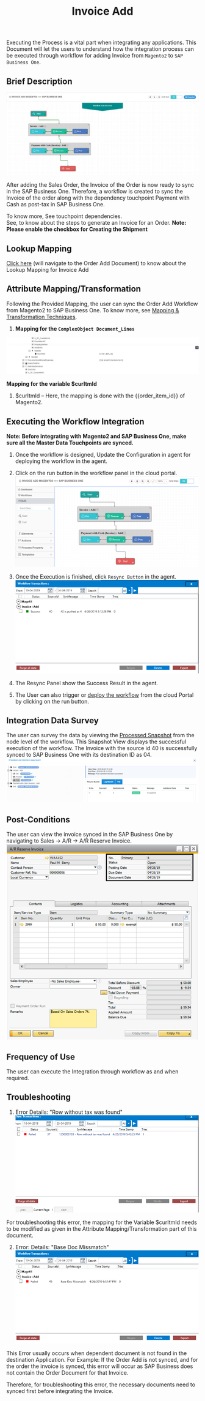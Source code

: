 ﻿---
title: "Invoice Add"
toc: true
tag: developers
category: "Integration"
menus: 
    sapbmagentointegration:
        icon: fa fa-wpexplorer            
        title: "Invoice Add"
        identifier: sapbmage2integration
---

Executing the Process is a vital part when integrating any applications. This Document will let the users to understand how the integration process can be executed through workflow for 
adding Invoice from `Magento2` to `SAP Business One`.

## Brief Description

![workflow-invoiceadd](/staticfiles/integration/media/workflow-invoiceadd.png)

After adding the Sales Order, the Invoice of the Order is now ready to sync in the SAP Business One. Therefore, a workflow is created to sync the Invoice of the order along with the dependency touchpoint Payment with Cash as post-tax in SAP Business One.

To know more, See touchpoint dependencies.  
See, to know about the steps to generate an Invoice for an Order.
**Note: Please enable the checkbox for Creating the Shipment**


## Lookup Mapping

[Click here]() (will navigate to the Order Add Document) to know about the Lookup Mapping for Invoice Add

## Attribute Mapping/Transformation

Following the Provided Mapping, the user can sync the Order Add Workflow from Magento2 to SAP Business One. 
To know more, see  [Mapping & Transformation Techniques](/transformation/overview-usecase/).

1.	**Mapping for the `ComplexObject Document_Lines`**

![invoiceadd_1](/staticfiles/integration/media/invoiceadd_1.png)

**Mapping for the variable $curItmId**
1.	$curItmId – Here, the mapping is done with the {{order_item_id}} of Magento2.

## Executing the Workflow Integration

**Note: Before integrating with Magento2 and SAP Business One, make sure all the Master Data Touchpoints are synced.**

1.	Once the workflow is designed, Update the Configuration in agent for deploying the workflow in the agent.
2.	Click on the run button in the workflow panel in the cloud portal.
![invoiceadd_2](/staticfiles/integration/media/invoiceadd_2.png)
3.	Once the Execution is finished, click `Resync Button` in the agent.   
![invoiceadd_3](/staticfiles/integration/media/invoiceadd_3.png)
4.  The Resync Panel show the Success Result in the agent. 

5.  The User can also trigger or [deploy the workflow](/workflow/deploying-and-executing/) from the cloud Portal by clicking on the run button.

## Integration Data Survey
The user can survey the data by viewing the [Processed Snapshot](/workflow/list-of-snapshot/) from the node level of the workflow.
This Snapshot View displays the successful execution of the workflow. 
The Invoice with the source id 40 is successfully synced to SAP Business One with its destination ID as 04.
![invoiceadd_4](/staticfiles/integration/media/invoiceadd_4.png)


## Post-Conditions

The user can view the invoice synced in the SAP Business One by navigating to Sales -> A/R -> A/R Reserve Invoice.
![invoiceadd_5](/staticfiles/integration/media/invoiceadd_5.png)
## Frequency of Use
The user can execute the Integration through workflow as and when required. 

## Troubleshooting

1.	Error Details: "Row without tax was found"
![invoiceadd_6](/staticfiles/integration/media/invoiceadd_6.png)

For troubleshooting this error, the mapping for the Variable $curItmId needs to be modified as given in the 
Attribute Mapping/Transformation part of this document.

2.	Error: Details: "Base Doc Missmatch"
![invoiceadd_7](/staticfiles/integration/media/invoiceadd_7.png)

This Error usually occurs when dependent document is not found in the destination Application. For Example: If the Order 
Add is not synced, and for the order the invoice is synced, this error will occur as SAP Business does not contain the 
Order Document for that Invoice.

Therefore, for troubleshooting this error, the necessary documents need to synced first before integrating the Invoice.



